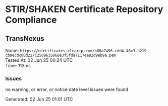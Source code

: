 # STIR/SHAKEN Certificate Repository Compliance

## TransNexus

Name: `https://certificates.clearip.com/b66a7496-cdd4-46e3-b219-cb0ecdc80d22/c2509635068e3f5fda7117ea82d9eb9a.pem`\
Tested At: 02 Jun 25 00:24 UTC\
Time: 113ms

### Issues

no warning, or error, or notice date level issues were found

Generated: 02 Jun 25 01:01 UTC